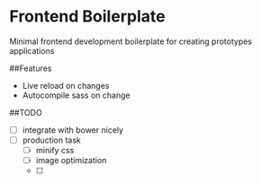Frontend Boilerplate
====================

Minimal frontend development boilerplate for creating prototypes applications


##Features

- Live reload on changes
- Autocompile sass on change


##TODO

- [ ] integrate with bower nicely
- [ ] production task
  - [ ] minify css
  - [ ] image optimization
  - [ ] 

